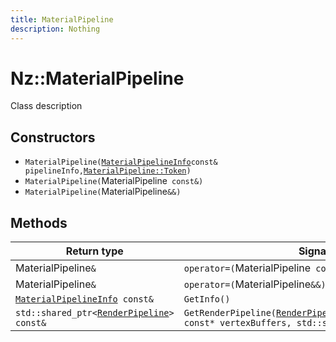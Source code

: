 ```yaml
---
title: MaterialPipeline
description: Nothing
---
```


# Nz::MaterialPipeline

Class description

## Constructors

- `MaterialPipeline(`[`MaterialPipelineInfo`](documentation/generated/Graphics/MaterialPipelineInfo.md)` const& pipelineInfo, `[`MaterialPipeline::Token`](documentation/generated/Graphics/MaterialPipeline.Token.md)`)`
- `MaterialPipeline(`MaterialPipeline` const&)`
- `MaterialPipeline(`MaterialPipeline`&&)`

## Methods

| Return type | Signature |
| ----------- | --------- |
| MaterialPipeline`&` | `operator=(`MaterialPipeline` const&)` |
| MaterialPipeline`&` | `operator=(`MaterialPipeline`&&)` |
| [`MaterialPipelineInfo`](documentation/generated/Graphics/MaterialPipelineInfo.md)` const&` | `GetInfo()` |
| `std::shared_ptr<`[`RenderPipeline`](documentation/generated/Renderer/RenderPipeline.md)`> const&` | `GetRenderPipeline(`[`RenderPipelineInfo::VertexBufferData`](documentation/generated/Renderer/RenderPipelineInfo.VertexBufferData.md)` const* vertexBuffers, std::size_t vertexBufferCount)` |
